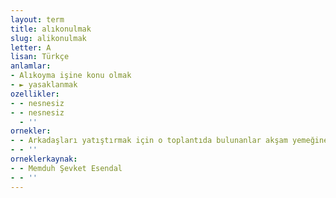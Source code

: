 ```yaml
---
layout: term
title: alıkonulmak
slug: alikonulmak
letter: A
lisan: Türkçe
anlamlar:
- Alıkoyma işine konu olmak
- ► yasaklanmak
ozellikler:
- - nesnesiz
- - nesnesiz
  - ''
ornekler:
- - Arkadaşları yatıştırmak için o toplantıda bulunanlar akşam yemeğine de alıkonulmuşlardı.
- - ''
orneklerkaynak:
- - Memduh Şevket Esendal
- - ''
---
```

